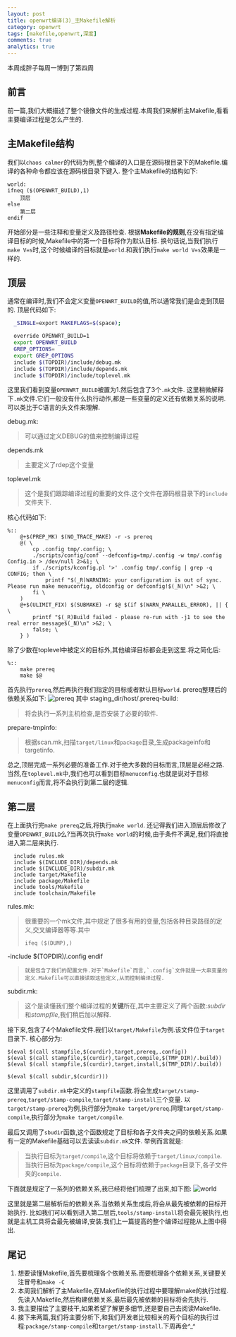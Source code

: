 ```yaml
---
layout: post
title: openwrt编译(3)_主Makefile解析
category: openwrt
tags: [makefile,openwrt,深度]
comments: true
analytics: true
---
```


本周成胖子每周一博到了第四周

## 前言
前一篇,我们大概描述了整个镜像文件的生成过程.本周我们来解析主Makefile,看看主要编译过程是怎么产生的.

<!--more-->

## 主Makefile结构
我们以`chaos calmer`的代码为例,整个编译的入口是在源码根目录下的Makefile.编译的各种命令都应该在源码根目录下键入.
整个主Makefile的结构如下:

```
world:
ifneq ($(OPENWRT_BUILD),1)
	顶层
else
	第二层
endif
```

开始部分是一些注释和变量定义及路径检查.
根据**Makefile的规则**,在没有指定编译目标的时候,Makefile中的第一个目标将作为默认目标.
换句话说,当我们执行`make V=s`时,这个时候编译的目标就是`world`.和我们执行`make world V=s`效果是一样的.

## 顶层
通常在编译时,我们不会定义变量`OPENWRT_BUILD`的值,所以通常我们是会走到顶层的.
顶层代码如下:

```bash
  _SINGLE=export MAKEFLAGS=$(space);

  override OPENWRT_BUILD=1
  export OPENWRT_BUILD
  GREP_OPTIONS=
  export GREP_OPTIONS
  include $(TOPDIR)/include/debug.mk
  include $(TOPDIR)/include/depends.mk
  include $(TOPDIR)/include/toplevel.mk
```

这里我们看到变量`OPENWRT_BUILD`被置为1.然后包含了3个`.mk`文件.
这里稍微解释下`.mk`文件.它们一般没有什么执行动作,都是一些变量的定义还有依赖关系的说明.可以类比于C语言的头文件来理解.

debug.mk:
> 可以通过定义DEBUG的值来控制编译过程

depends.mk
> 主要定义了rdep这个变量

toplevel.mk
>这个是我们跟踪编译过程的重要的文件.这个文件在源码根目录下的`include`文件夹下.

核心代码如下:

```
%::
	@+$(PREP_MK) $(NO_TRACE_MAKE) -r -s prereq
	@( \
		cp .config tmp/.config; \
		./scripts/config/conf --defconfig=tmp/.config -w tmp/.config Config.in > /dev/null 2>&1; \
		if ./scripts/kconfig.pl '>' .config tmp/.config | grep -q CONFIG; then \
			printf "$(_R)WARNING: your configuration is out of sync. Please run make menuconfig, oldconfig or defconfig!$(_N)\n" >&2; \
		fi \
	)
	@+$(ULIMIT_FIX) $(SUBMAKE) -r $@ $(if $(WARN_PARALLEL_ERROR), || { \
		printf "$(_R)Build failed - please re-run with -j1 to see the real error message$(_N)\n" >&2; \
		false; \
	} )
```

除了少数在toplevel中被定义的目标外,其他编译目标都会走到这里.将之简化后:

```
%::
	make prereq
	make $@
```

首先执行`prereq`,然后再执行我们指定的目标或者默认目标`world`.
prereq整理后的依赖关系如下:
![prereq](http://img.blog.csdn.net/20151226142730074)
其中
staging_dir/host/.prereq-build:
> 将会执行一系列主机检查,是否安装了必要的软件.

prepare-tmpinfo:
> 根据scan.mk,扫描`target/linux`和`package`目录,生成packageinfo和targetinfo.

总之,顶层完成一系列必要的准备工作.对于绝大多数的目标而言,顶层是必经之路.当然,在`toplevel.mk`中,我们也可以看到目标`menuconfig`.也就是说对于目标`menuconfig`而言,将不会执行到第二层的逻辑.


## 第二层
在上面执行完`make prereq`之后,将执行`make world`.
还记得我们进入顶层后修改了变量`OPENWRT_BUILD`么?当再次执行`make world`的时候,由于条件不满足,我们将直接进入第二层来执行.

```
  include rules.mk
  include $(INCLUDE_DIR)/depends.mk
  include $(INCLUDE_DIR)/subdir.mk
  include target/Makefile
  include package/Makefile
  include tools/Makefile
  include toolchain/Makefile
```

rules.mk:
> 很重要的一个mk文件,其中规定了很多有用的变量,包括各种目录路径的定义,交叉编译器等等.其中
> ```
> ifeq ($(DUMP),)
  -include $(TOPDIR)/.config
endif
> ```
> 就是包含了我们的配置文件.对于`Makefile`而言,`.config`文件就是一大串变量的定义.Makefile可以直接读取这些定义,从而控制编译过程.

subdir.mk:
> 这个是读懂我们整个编译过程的**关键**所在,其中主要定义了两个函数:*subdir*和*stampfile*,我们稍后加以解释.

接下来,包含了4个Makefile文件.我们以`target/Makefile`为例.该文件位于`target`目录下.
核心部分为:

```
$(eval $(call stampfile,$(curdir),target,prereq,.config))
$(eval $(call stampfile,$(curdir),target,compile,$(TMP_DIR)/.build))
$(eval $(call stampfile,$(curdir),target,install,$(TMP_DIR)/.build))

$(eval $(call subdir,$(curdir)))
```

这里调用了`subdir.mk`中定义的`stampfile`函数.将会生成`target/stamp-prereq`,`target/stamp-compile`,`target/stamp-install`三个变量.
以`target/stamp-prereq`为例,执行部分为`make target/prereq`.同理`target/stamp-compile`,执行部分为`make target/compile`.

最后又调用了`sbudir`函数,这个函数规定了目标和各子文件夹之间的依赖关系.如果有一定的Makefile基础可以去读读`subdir.mk`文件.
举例而言就是:
> 当执行目标为`target/compile`,这个目标将依赖于`target/linux/compile`.
> 当执行目标为`package/compile`,这个目标将依赖于`package`目录下,各子文件夹的`compile`.

下面就是规定了一系列的依赖关系,我已经将他们梳理了出来,如下图:
![world](http://img.blog.csdn.net/20151226151210514)

这里就是第二层解析后的依赖关系.当依赖关系生成后,将会从最先被依赖的目标开始执行.
比如我们可以看到进入第二层后,`tools/stamp-install`将会最先被执行,也就是主机工具将会最先被编译,安装.我们上一篇提高的整个编译过程能从上图中得出.


## 尾记
1. 想要读懂Makefile,首先要梳理各个依赖关系.而要梳理各个依赖关系,关键要关注冒号和`make -C`
2. 本周我们解析了主Makefile,在Makefile的执行过程中要理解make的执行过程.先读入Makefile,然后构建依赖关系,最后最先被依赖的目标将会先执行.
3. 我主要描绘了主要枝干,如果希望了解更多细节,还是要自己去阅读Makefile.
3. 接下来两篇,我们将主要分析下,和我们开发者比较相关的两个目标的执行过程:`package/stamp-compile`和`target/stamp-install`.下周再会^_^
